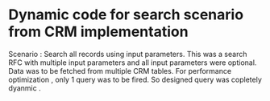 # Dynamic code for search scenario from CRM implementation

Scenario : Search all records using input parameters.
This was a search RFC with multiple input parameters and all input parameters were optional.
Data was to be fetched from multiple CRM tables.
For performance optimization , only 1 query was to be fired.
So designed query was copletely dyanmic .

